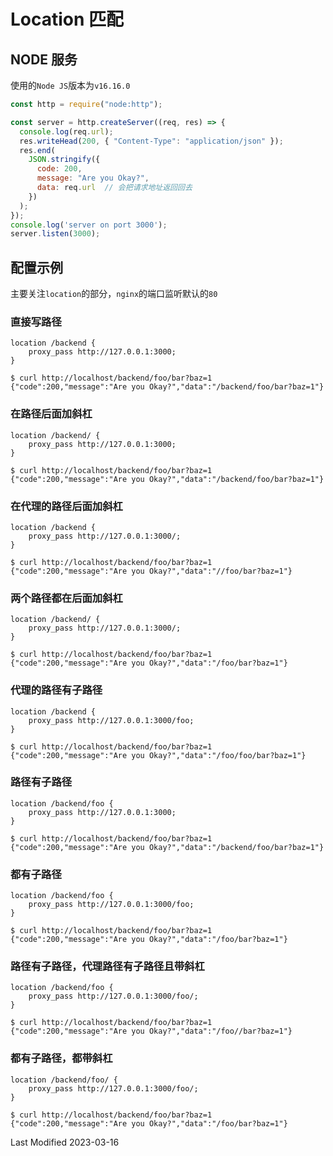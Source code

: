 # Location 匹配

## NODE 服务

使用的`Node JS`版本为`v16.16.0`

```js
const http = require("node:http");

const server = http.createServer((req, res) => {
  console.log(req.url);
  res.writeHead(200, { "Content-Type": "application/json" });
  res.end(
    JSON.stringify({
      code: 200,
      message: "Are you Okay?",
      data: req.url  // 会把请求地址返回回去
    })
  );
});
console.log('server on port 3000');
server.listen(3000);
```

## 配置示例

主要关注`location`的部分，`nginx`的端口监听默认的`80`

### 直接写路径

```
location /backend {
    proxy_pass http://127.0.0.1:3000;
}
```

```
$ curl http://localhost/backend/foo/bar?baz=1
{"code":200,"message":"Are you Okay?","data":"/backend/foo/bar?baz=1"}
```

### 在路径后面加斜杠

```
location /backend/ {
    proxy_pass http://127.0.0.1:3000;
}
```

```
$ curl http://localhost/backend/foo/bar?baz=1
{"code":200,"message":"Are you Okay?","data":"/backend/foo/bar?baz=1"}
```

### 在代理的路径后面加斜杠

```
location /backend {
    proxy_pass http://127.0.0.1:3000/;
}
```

```
$ curl http://localhost/backend/foo/bar?baz=1
{"code":200,"message":"Are you Okay?","data":"//foo/bar?baz=1"}
```

### 两个路径都在后面加斜杠

```
location /backend/ {
    proxy_pass http://127.0.0.1:3000/;
}
```

```
$ curl http://localhost/backend/foo/bar?baz=1
{"code":200,"message":"Are you Okay?","data":"/foo/bar?baz=1"}
```

### 代理的路径有子路径

```
location /backend {
    proxy_pass http://127.0.0.1:3000/foo;
}
```

```
$ curl http://localhost/backend/foo/bar?baz=1
{"code":200,"message":"Are you Okay?","data":"/foo/foo/bar?baz=1"}
```

### 路径有子路径

```
location /backend/foo {
    proxy_pass http://127.0.0.1:3000;
}
```

```
$ curl http://localhost/backend/foo/bar?baz=1
{"code":200,"message":"Are you Okay?","data":"/backend/foo/bar?baz=1"}
```

### 都有子路径

```
location /backend/foo {
    proxy_pass http://127.0.0.1:3000/foo;
}
```

```
$ curl http://localhost/backend/foo/bar?baz=1
{"code":200,"message":"Are you Okay?","data":"/foo/bar?baz=1"}
```

### 路径有子路径，代理路径有子路径且带斜杠

```
location /backend/foo {
    proxy_pass http://127.0.0.1:3000/foo/;
}
```

```
$ curl http://localhost/backend/foo/bar?baz=1
{"code":200,"message":"Are you Okay?","data":"/foo//bar?baz=1"}
```

### 都有子路径，都带斜杠

```
location /backend/foo/ {
    proxy_pass http://127.0.0.1:3000/foo/;
}
```

```
$ curl http://localhost/backend/foo/bar?baz=1
{"code":200,"message":"Are you Okay?","data":"/foo/bar?baz=1"}
```

Last Modified 2023-03-16

